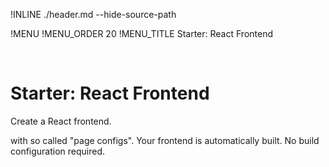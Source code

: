 !INLINE ./header.md --hide-source-path

!MENU
!MENU_ORDER 20
!MENU_TITLE Starter: React Frontend

<br/>

# Starter: React Frontend

Create a React frontend.

with so called "page configs".
Your frontend is automatically built.
No build configuration required.
